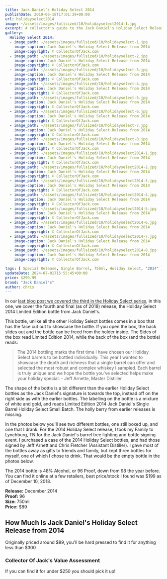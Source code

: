 ```yaml
---
title: Jack Daniel's Holiday Select 2014
publishDate: 2019-06-18T17:01:39+00:00
url: holidayselect2014
image: ~/assets/images/fullsized/10/holidayselect2014-1.jpg
excerpt: A collector's guide to the Jack Daniel's Holiday Select Release from 2014
gallery:
  Holiday Select 2014:
  - image_path: ~/assets/images/fullsized/10/holidayselect-1.jpg
    image-caption: Jack Daniel's Holiday Select Release from 2014
    image-copyright: © CollectorOfJack.com
  - image_path: ~/assets/images/fullsized/10/holidayselect-2.jpg
    image-caption: Jack Daniel's Holiday Select Release from 2014
    image-copyright: © CollectorOfJack.com
  - image_path: ~/assets/images/fullsized/10/holidayselect-3.jpg
    image-caption: Jack Daniel's Holiday Select Release from 2014
    image-copyright: © CollectorOfJack.com
  - image_path: ~/assets/images/fullsized/10/holidayselect-4.jpg
    image-caption: Jack Daniel's Holiday Select Release from 2014
    image-copyright: © CollectorOfJack.com
  - image_path: ~/assets/images/fullsized/10/holidayselect-5.jpg
    image-caption: Jack Daniel's Holiday Select Release from 2014
    image-copyright: © CollectorOfJack.com
  - image_path: ~/assets/images/fullsized/10/holidayselect-6.jpg
    image-caption: Jack Daniel's Holiday Select Release from 2014
    image-copyright: © CollectorOfJack.com
  - image_path: ~/assets/images/fullsized/10/holidayselect-7.jpg
    image-caption: Jack Daniel's Holiday Select Release from 2014
    image-copyright: © CollectorOfJack.com
  - image_path: ~/assets/images/fullsized/10/holidayselect-8.jpg
    image-caption: Jack Daniel's Holiday Select Release from 2014
    image-copyright: © CollectorOfJack.com
  - image_path: ~/assets/images/fullsized/10/holidayselect2014-1.jpg
    image-caption: Jack Daniel's Holiday Select Release from 2014
    image-copyright: © CollectorOfJack.com
  - image_path: ~/assets/images/fullsized/10/holidayselect2014-2.jpg
    image-caption: Jack Daniel's Holiday Select Release from 2014
    image-copyright: © CollectorOfJack.com
  - image_path: ~/assets/images/fullsized/10/holidayselect2014-3.jpg
    image-caption: Jack Daniel's Holiday Select Release from 2014
    image-copyright: © CollectorOfJack.com
  - image_path: ~/assets/images/fullsized/10/holidayselect2014-4.jpg
    image-caption: Jack Daniel's Holiday Select Release from 2014
    image-copyright: © CollectorOfJack.com
  - image_path: ~/assets/images/fullsized/10/holidayselect2014-5.jpg
    image-caption: Jack Daniel's Holiday Select Release from 2014
    image-copyright: © CollectorOfJack.com
  - image_path: ~/assets/images/fullsized/10/holidayselect2014-6.jpg
    image-caption: Jack Daniel's Holiday Select Release from 2014
    image-copyright: © CollectorOfJack.com
  - image_path: ~/assets/images/fullsized/10/holidayselect2014-7.jpg
    image-caption: Jack Daniel's Holiday Select Release from 2014
    image-copyright: © CollectorOfJack.com
  - image_path: ~/assets/images/fullsized/10/holidayselect2014-8.jpg
    image-caption: Jack Daniel's Holiday Select Release from 2014
    image-copyright: © CollectorOfJack.com

tags: [ Special Release, Single Barrel, 750ml, Holiday Select, "2014" ]
updateDate: 2024-07-01T15:55:45+00:00
price: $299.99
brand: "Jack Daniel's"
author: chris
---
```

In our [last blog post we covered the third in the Holiday Select series](/holidayselect2013), in this one, we cover the fourth and final (as of 2018) release, the Holiday Select 2014 Limited Edition bottle from Jack Daniel's. 

This bottle, unlike all the other Holiday Select bottles comes in a box that has the face cut out to showcase the bottle. If you open the box, the back slides out and the bottle can be freed from the holder inside. The Sides of the box read Limited Edition 2014, while the back of the box (and the bottle) reads:

> The 2014 bottling marks the first time I have chosen our Holiday Select barrels to be bottled individually. This year I wanted to showcase the depth and richness that a single barrel can offer and selected the most robust and complex whiskey I sampled. Each barrel is truly unique and we hope the bottle you've selected helps make your holiday special. - Jeff Arnette, Master Distiller

The shape of the bottle is a bit different than the earlier Holiday Select bottles as the Jack Daniel's signature is towards the top, instead off on the right side as with the earlier bottles. The labelling on the bottle is a mixture of white and gold, and reads Limited Edition 2014 Jack Daniel's Single Barrel Holiday Select Small Batch. The holly berry from earlier releases is missing.

In the photos below you'll see two different bottles, one still boxed up, and one that I drank. For the 2014 Holiday Select release, I took my Family to Lynchburg, TN for the Jack Daniel's barrel tree lighting and bottle signing event. I purchased a case of the 2014 Holiday Select bottles, and had those signed by Jeff Arnett and Chris Fletcher (Assistant Distiller). I gave most of the bottles away as gifts to friends and family, but kept three bottles for myself, one of which I chose to drink. That would be the empty bottle in the photos below.

The 2014 bottle is 48% Alcohol, or 96 Proof, down from 98 the year before. You can find it online at a few retailers, best price/stock I found was $199 as of December 10, 2018. 

**Release:** December 2014  
**Proof:** 96  
**Size:** 750ml  
**Price:** $89  

## How Much Is Jack Daniel's Holiday Select Release from 2014
Originally priced around $89, you'll be hard pressed to find it for anything less than $300
 
### Collector Of Jack's Value Assessment
If you can find it for under $250 you should pick it up!

